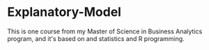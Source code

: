 # Explanatory-Model
This is one course from my Master of Science in Business Analytics program, and it's based on and statistics and  R programming.
